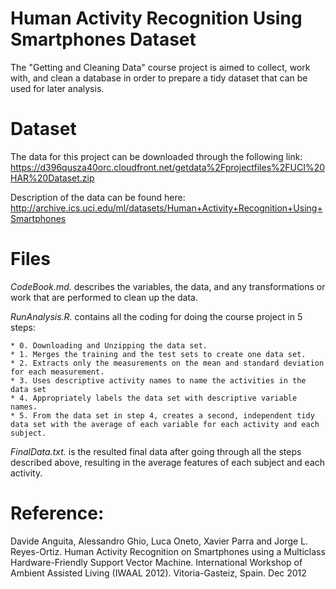 # Human Activity Recognition Using Smartphones Dataset
The "Getting and Cleaning Data" course project is aimed to collect, work with, and clean a database in order to prepare a tidy dataset that can be used for later analysis.

# Dataset

The data for this project can be downloaded through the following link: https://d396qusza40orc.cloudfront.net/getdata%2Fprojectfiles%2FUCI%20HAR%20Dataset.zip 

Description of the data can be found here: http://archive.ics.uci.edu/ml/datasets/Human+Activity+Recognition+Using+Smartphones

# Files

*CodeBook.md.* describes the variables, the data, and any transformations or work that are performed to clean up the data.

*RunAnalysis.R.* contains all the coding for doing the course project in 5 steps:

    * 0. Downloading and Unzipping the data set.
    * 1. Merges the training and the test sets to create one data set.
    * 2. Extracts only the measurements on the mean and standard deviation for each measurement.
    * 3. Uses descriptive activity names to name the activities in the data set
    * 4. Appropriately labels the data set with descriptive variable names.
    * 5. From the data set in step 4, creates a second, independent tidy data set with the average of each variable for each activity and each subject.

*FinalData.txt.* is the resulted final data after going through all the steps described above, resulting in the average features of each subject and each activity. 

Reference:
=========
Davide Anguita, Alessandro Ghio, Luca Oneto, Xavier Parra and Jorge L. Reyes-Ortiz. Human Activity Recognition on Smartphones using a Multiclass Hardware-Friendly Support Vector Machine. International Workshop of Ambient Assisted Living (IWAAL 2012). Vitoria-Gasteiz, Spain. Dec 2012
